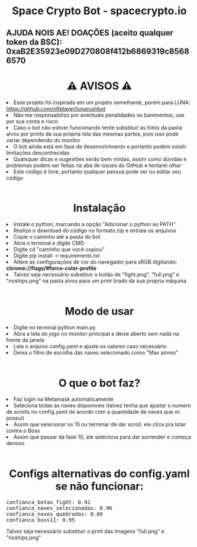 <h1 align="center">Space Crypto Bot - spacecrypto.io</h1>
<h2>AJUDA NOIS AE! DOAÇÕES (aceito qualquer token da BSC):
0xaB2E35923e09D270808f412b6869319c85686570 
<br>
<h1 align="center">⚠ AVISOS ⚠</h1>
<li>Esse projeto foi inspirado em um projeto semelhante, porém para LUNA: <a href="https://github.com/nftplayer/lunarushbot">https://github.com/nftplayer/lunarushbot</a></li>
<li>Não me responsabilizo por eventuais penalidades ou banimentos, use por sua conta e risco</li>
<li>Caso o bot não estiver funcionando tente substituir as fotos da pasta alvos por prints da sua própria tela das mesmas partes, pois isso pode variar dependendo do monitor</li>
<li>O bot ainda está em fase de desenvolvimento e portanto podem existir limitações desconhecidas</li>
<li>Quaisquer dicas e sugestões serão bem vindas, assim como dúvidas e problemas podem ser feitas na aba de issues do GitHub e tentarei olhar</li>
<li>Este código é livre, portanto qualquer pessoa pode ver ou editar seu código</li>

<br>
<h1 align="center">Instalação</h1>
<li>Instale o python, marcando a opção "Adicionar o python ao PATH"</li>
<li>Realize o download do código no formato zip e extraia os arquivos</li>
<li>Copie o caminho até a pasta do bot</li>
<li>Abra o terminal e digite CMD</li>
<li>Digite cd "caminho que você copiou"</li>
<li>Digite pip install -r requirements.txt</li>
<li>Altere as configurações de cor do navegador para sRGB digitando: <b>chrome://flags/#force-color-profile</b></li>
<li>Talvez seja necessário substituir o botão de "fight.png", "full.png" e "noships.png" na pasta alvos para um print tirado da sua propria máquina</li>

<br>
<h1 align="center">Modo de usar</h1>
<li>Digite no terminal python main.py</li>
<li>Abra a tela do jogo no monitor principal e deixe aberto sem nada na frente da janela</li>
<li>Leia o arquivo config.yaml e ajuste os valores caso necessário</li>
<li>Deixa o filtro de escolha das naves selecionado como "Max ammo"</li>

<br>
<h1 align="center">O que o bot faz?</h1>
<li>Faz login na Metamask automaticamente</li>
<li>Seleciona todas as naves disponiveis (talvez tenha que ajustar o numero de scrolls no config.yaml de acordo com a quantidade de naves que vc possui)</li>
<li>Assim que selecionar os 15 ou terminar de dar scroll, ele clica pra lutar contra o Boss</li>
<li>Assim que passar da fase 10, ele seleciona para dar surrender e começa denovo</li>
  
<br>
<h1 align="center">Configs alternativas do config.yaml se não funcionar:</h1>
<pre>
confianca_botao_fight: 0.92
confianca_naves_selecionadas: 0.96
confianca_naves_quebradas: 0.89
confianca_boss11: 0.95
</pre>

Talvez seja necessário substituir o print das imagens "full.png" e "noships.png" 
